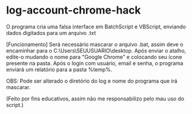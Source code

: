 # log-account-chrome-hack
  O programa cria uma falsa interface em BatchScript e VBScript, enviando dados digitados para um arquivo .txt

[Funcionamento]
  Será necessário mascarar o arquivo .bat, assim deve o encaminhar para o C:\Users\SEUUSUARIO\desktop. Após enviar o atalho, edite-o mudando o nome para "Google Chrome" e colocando seu ícone presente na pasta. 
  Após o login com usuário, email e senha, o programa enviará um relatório para a pasta %temp%. 

  OBS: Pode ser alterado o diretório do log e nome do programa que irá mascarar.

(Feito por fins educativos, assim não me responsabilizo pelo mau uso do script.)
